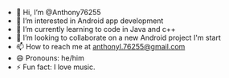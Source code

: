 - 👋 Hi, I’m @Anthony76255
- 👀 I’m interested in Android app development 
- 🌱 I’m currently learning to code in Java and c++
- 💞️ I’m looking to collaborate on a new Android project I'm start
- 📫 How to reach me at anthonyl.76255@gmail.com
- 😄 Pronouns: he/him
- ⚡ Fun fact: I love music.

<!---
Anthony76255/Anthony76255 is a ✨ special ✨ repository because its `README.md` (this file) appears on your GitHub profile.
You can click the Preview link to take a look at your changes.
--->
